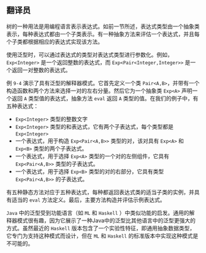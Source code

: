 ## 翻译员

树的一种用法是用编程语言表示表达式。如前一节所述，表达式类型由一个抽象类表示，每种表达式都由一个子类表示。有一种抽象方法来评估一个表达式，并且每个子类都根据相应的表达式实现该方法。

使用泛型时，可以通过表达式的类型对表达式类型进行参数化。例如，`Exp<Integer>` 是一个返回整数的表达式，而 `Exp<Pair<Integer,Integer>>` 是一个返回一对整数的表达式。

例 `9-4` 演示了具有泛型的解释器模式。它首先定义一个类 `Pair<A,B>`，并带有一个构造函数和两个方法来选择一对的左右分量。然后它为一个抽象类 `Exp<A>` 声明一个返回 `A` 类型值的表达式，抽象方法 `eval` 返回 `A` 类型的值。在我们的例子中，有五种表达式：

- `Exp<Integer>` 类型的整数文字
- `Exp<Integer>` 类型的和表达式，它有两个子表达式，每个类型都是 `Exp<Integer>`
- 一个表达式，用于构造 `Exp<Pair<A,B>>` 类型的对，该对具有 `Exp<A>` 和 `Exp<B>` 类型的两个子表达式。
- 一个表达式，用于选择 `Exp<A>` 类型的一个对的左侧组件，它具有 `Exp<Pair<A,B>>` 类型的子表达式。
- 一个表达式，用于选择 `Exp<B>` 类型的对的右部分，它具有类型 `Exp<Pair<A,B>>` 的子表达式。

有五种静态方法对应于五种表达式，每种都返回表达式类的适当子类的实例，并具有适当的 `eval` 方法定义。最后，主要方法构造并评估示例表达式。

`Java` 中的泛型受到功能语言（如 `ML` 和 `Haskell` ）中类似功能的启发。通用的解释器模式很有趣，因为它展示了一种Java中的泛型比其他语言中的泛型更强大的方式。虽然最近的 `Haskell` 版本包含了一个实验性特征，即通用抽象数据类型，它专门为支持这种模式而设计，但在 `ML` 和 `Haskell` 的标准版本中实现这种模式是不可能的。



